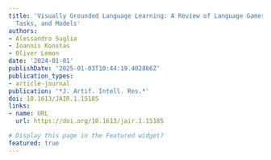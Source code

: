 ```yaml
---
title: 'Visually Grounded Language Learning: A Review of Language Games, Datasets,
  Tasks, and Models'
authors:
- Alessandro Suglia
- Ioannis Konstas
- Oliver Lemon
date: '2024-01-01'
publishDate: '2025-01-03T10:44:19.402886Z'
publication_types:
- article-journal
publication: '*J. Artif. Intell. Res.*'
doi: 10.1613/JAIR.1.15185
links:
- name: URL
  url: https://doi.org/10.1613/jair.1.15185

# Display this page in the Featured widget?
featured: true
---
```

